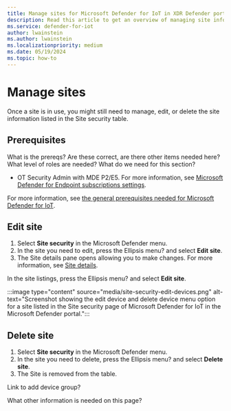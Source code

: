 ```yaml
---
title: Manage sites for Microsoft Defender for IoT in XDR Defender portal
description: Read this article to get an overview of managing site information in the new Site Security feature.
ms.service: defender-for-iot
author: lwainstein
ms.author: lwainstein
ms.localizationpriority: medium
ms.date: 05/19/2024
ms.topic: how-to
---
```


# Manage sites

<!--This article really is small. I would add it to another section.-->

Once a site is in use, you might still need to manage, edit, or delete the site information listed in the Site security table.

## Prerequisites

What is the prereqs? Are these correct, are there other items needed here? What level of roles are needed?
What do we need for this section?

- OT Security Admin with MDE P2/E5. For more information, see [Microsoft Defender for Endpoint subscriptions settings](/defender-endpoint/defender-endpoint-subscription-settings.md).

For more information, see [the general prerequisites needed for Microsoft Defender for IoT](prerequisites.md).

## Edit site

1. Select **Site security** in the Microsoft Defender menu.
1. In the site you need to edit, press the Ellipsis menu? and select **Edit site**.
1. The Site details pane opens allowing you to make changes. For more information, see [Site details](set-up-sites.md).

In the site listings, press the Ellipsis menu? and select **Edit site**.

:::image type="content" source="media/site-security-edit-devices.png" alt-text="Screenshot showing the edit device and delete device menu option for a site listed in the Site security page of Microsoft Defender for IoT in the Microsoft Defender portal.":::

## Delete site

1. Select **Site security** in the Microsoft Defender menu.
1. In the site you need to delete, press the Ellipsis menu? and select **Delete site**.
1. The Site is removed from the table.

Link to add device group?

What other information is needed on this page?
